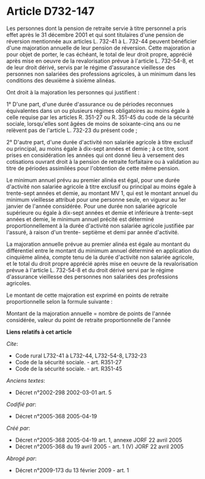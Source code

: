 # Article D732-147

Les personnes dont la pension de retraite servie à titre personnel a pris effet après le 31 décembre 2001 et qui sont
titulaires d'une pension de réversion mentionnée aux articles L. 732-41 à L. 732-44 peuvent bénéficier d'une majoration
annuelle de leur pension de réversion. Cette majoration a pour objet de porter, le cas échéant, le total de leur droit
propre, apprécié après mise en oeuvre de la revalorisation prévue à l'article L. 732-54-8, et de leur droit dérivé, servis
par le régime d'assurance vieillesse des personnes non salariées des professions agricoles, à un minimum dans les conditions
des deuxième à sixième alinéas.

Ont droit à la majoration les personnes qui justifient :

1° D'une part, d'une durée d'assurance ou de périodes reconnues équivalentes dans un ou plusieurs régimes obligatoires au
moins égale à celle requise par les articles R. 351-27 ou R. 351-45 du code de la sécurité sociale, lorsqu'elles sont âgées
de moins de soixante-cinq ans ou ne relèvent pas de l'article L. 732-23 du présent code ;

2° D'autre part, d'une durée d'activité non salariée agricole à titre exclusif ou principal, au moins égale à dix-sept années
et demie ; à ce titre, sont prises en considération les années qui ont donné lieu à versement des cotisations ouvrant droit à
la pension de retraite forfaitaire ou à validation au titre de périodes assimilées pour l'obtention de cette même pension.

Le minimum annuel prévu au premier alinéa est égal, pour une durée d'activité non salariée agricole à titre exclusif ou
principal au moins égale à trente-sept années et demie, au montant MV 1, qui est le montant annuel du minimum vieillesse
attribué pour une personne seule, en vigueur au 1er janvier de l'année considérée. Pour une durée non salariée agricole
supérieure ou égale à dix-sept années et demie et inférieure à trente-sept années et demie, le minimum annuel précité est
déterminé proportionnellement à la durée d'activité non salariée agricole justifiée par l'assuré, à raison d'un trente-
septième et demi par année d'activité.

La majoration annuelle prévue au premier alinéa est égale au montant du différentiel entre le montant du minimum annuel
déterminé en application du cinquième alinéa, compte tenu de la durée d'activité non salariée agricole, et le total du droit
propre apprécié après mise en oeuvre de la revalorisation prévue à l'article L. 732-54-8 et du droit dérivé servi par le
régime d'assurance vieillesse des personnes non salariées des professions agricoles.

Le montant de cette majoration est exprimé en points de retraite proportionnelle selon la formule suivante :

Montant de la majoration annuelle = nombre de points de l'année considérée, valeur du point de retraite proportionnelle de
l'année

**Liens relatifs à cet article**

_Cite_:

  - Code rural L732-41 à L732-44, L732-54-8, L732-23
  - Code de la sécurité sociale. - art. R351-27
  - Code de la sécurité sociale. - art. R351-45

_Anciens textes_:

  - Décret n°2002-298 2002-03-01 art. 5

_Codifié par_:

  - Décret n°2005-368 2005-04-19

_Créé par_:

  - Décret n°2005-368 2005-04-19 art. 1, annexe JORF 22 avril 2005
  - Décret n°2005-368 du 19 avril 2005 - art. 1 (V) JORF 22 avril 2005

_Abrogé par_:

  - Décret n°2009-173 du 13 février 2009 - art. 1
